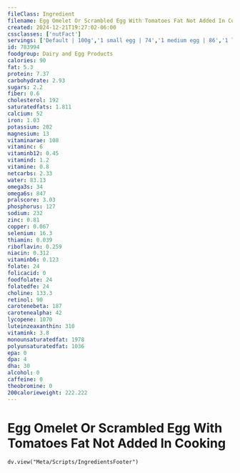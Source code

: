```yaml
---
fileClass: Ingredient
filename: Egg Omelet Or Scrambled Egg With Tomatoes Fat Not Added In Cooking
created: 2024-12-21T19:27:02-06:00
cssclasses: ['nutFact']
servings: ['Default | 100g','1 small egg | 74','1 medium egg | 86','1 large egg | 97','1 extra large egg | 108','1 jumbo egg | 122','1 egg, ns as to size | 97','1 cup | 201']
id: 783994
foodgroup: Dairy and Egg Products 
calories: 90
fat: 5.3
protein: 7.37
carbohydrate: 2.93
sugars: 2.2
fiber: 0.6
cholesterol: 192
saturatedfats: 1.811
calcium: 52
iron: 1.03
potassium: 202
magnesium: 13
vitaminarae: 108
vitaminc: 6
vitaminb12: 0.45
vitamind: 1.2
vitamine: 0.8
netcarbs: 2.33
water: 83.13
omega3s: 34
omega6s: 847
pralscore: 3.03
phosphorus: 127
sodium: 232
zinc: 0.81
copper: 0.067
selenium: 16.3
thiamin: 0.039
riboflavin: 0.259
niacin: 0.312
vitaminb6: 0.123
folate: 24
folicacid: 0
foodfolate: 24
folatedfe: 24
choline: 133.3
retinol: 90
carotenebeta: 187
carotenealpha: 42
lycopene: 1070
luteinzeaxanthin: 310
vitamink: 3.8
monounsaturatedfat: 1978
polyunsaturatedfat: 1036
epa: 0
dpa: 4
dha: 30
alcohol: 0
caffeine: 0
theobromine: 0
200calorieweight: 222.222
---
```


# Egg Omelet Or Scrambled Egg With Tomatoes Fat Not Added In Cooking

```dataviewjs
dv.view("Meta/Scripts/IngredientsFooter")
```